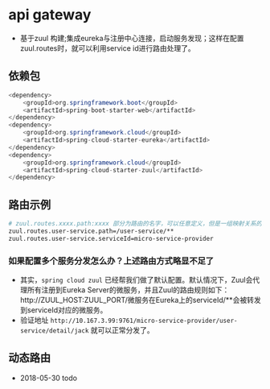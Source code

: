 # api gateway
* 基于zuul 构建;集成eureka与注册中心连接，启动服务发现；这样在配置zuul.routes时，就可以利用service id进行路由处理了。

## 依赖包
```java
<dependency>
    <groupId>org.springframework.boot</groupId>
    <artifactId>spring-boot-starter-web</artifactId>
</dependency>
<dependency>
    <groupId>org.springframework.cloud</groupId>
    <artifactId>spring-cloud-starter-eureka</artifactId>
</dependency>
<dependency>
    <groupId>org.springframework.cloud</groupId>
    <artifactId>spring-cloud-starter-zuul</artifactId>
</dependency>
```

## 路由示例
```bash
# zuul.routes.xxxx.path:xxxx 部分为路由的名字，可以任意定义，但是一组映射关系的path和url要相同，下面讲serviceId时候也是如此。
zuul.routes.user-service.path=/user-service/**
zuul.routes.user-service.serviceId=micro-service-provider
```
### 如果配置多个服务分发怎么办？上述路由方式略显不足了
* 其实，`spring cloud zuul` 已经帮我们做了默认配置。默认情况下，Zuul会代理所有注册到Eureka Server的微服务，并且Zuul的路由规则如下：http://ZUUL_HOST:ZUUL_PORT/微服务在Eureka上的serviceId/**会被转发到serviceId对应的微服务。
* 验证地址 `http://10.167.3.99:9761/micro-service-provider/user-service/detail/jack` 就可以正常分发了。


## 动态路由
* 2018-05-30 todo